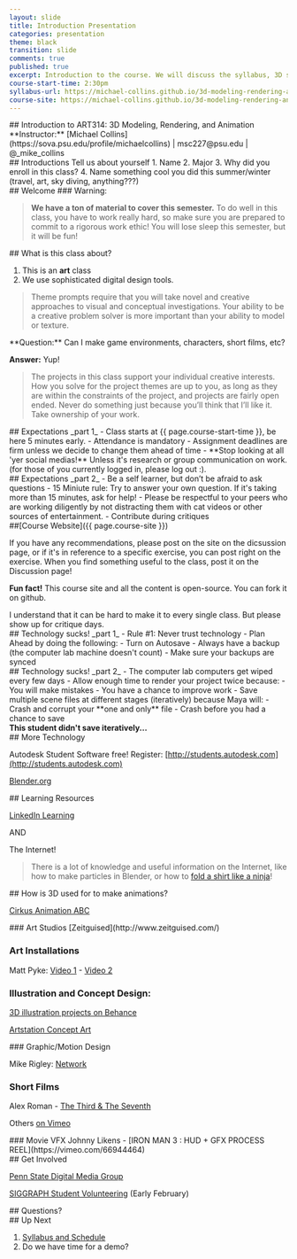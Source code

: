 ```yaml
---
layout: slide
title: Introduction Presentation
categories: presentation
theme: black
transition: slide
comments: true
published: true
excerpt: Introduction to the course. We will discuss the syllabus, 3D software interface, and introduce the first assignment.
course-start-time: 2:30pm
syllabus-url: https://michael-collins.github.io/3d-modeling-rendering-animation-sp20--oer/syllabus/art314-spring2020.html
course-site: https://michael-collins.github.io/3d-modeling-rendering-animation-sp20--oer
---
```

<section data-markdown>
## Introduction to ART314: 3D Modeling, Rendering, and Animation
**Instructor:** [Michael Collins](https://sova.psu.edu/profile/michaelcollins) | msc227@psu.edu | @_mike_collins

</section>
<section data-markdown>
## Introductions
Tell us about yourself
1. Name
2. Major
3. Why did you enroll in this class?
4. Name something cool you did this summer/winter (travel, art, sky diving, anything???)
</section>
<section data-markdown>
## Welcome
### Warning:

>**We have a ton of material to cover this semester.** To do well in this class, you have to work really hard, so make sure you are prepared to commit to a rigorous work ethic! You will lose sleep this semester, but it will be fun!
</section>
<section data-markdown>
## What is this class about?

1. This is an __**art**__ class
2. We use sophisticated digital design tools.

>Theme prompts require that you will take novel and creative approaches to visual and conceptual investigations. Your ability to be a creative problem solver is more important than your ability to model or texture.

</section>
<section data-markdown>
**Question:** Can I make game environments, characters, short films, etc?

**Answer:** Yup!

>The projects in this class support your individual creative interests. How you solve for the project themes are up to you, as long as they are within the constraints of the project, and projects are fairly open ended. Never do something just because you’ll think that I’ll like it. Take ownership of your work.

</section>
<section data-markdown>
## Expectations _part 1_
- Class starts at {{ page.course-start-time }}, be here 5 minutes early.
- Attendance is mandatory
- Assignment deadlines are firm unless we decide to change them ahead of time
- **Stop looking at all 'yer social medias!** Unless it's research or group communication on work. (for those of you currently logged in, please log out :).

</section>
<section data-markdown>
## Expectations _part 2_
- Be a self learner, but don’t be afraid to ask questions
  - 15 Miniute rule: Try to answer your own question. If it's taking more than 15 minutes, ask for help!
- Please be respectful to your peers who are working diligently by not distracting them with cat videos or other sources of entertainment.
- Contribute during critiques
</section>
<section data-markdown>
##[Course Website]({{ page.course-site }})

If you have any recommendations, please post on the site on the dicsussion page, or if it's in reference to a specific exercise, you can post right on the exercise. When you find something useful to the class, post it on the Discussion page!

</section>
<section data-markdown>

**Fun fact!** This course site and all the content is open-source. You can fork it on github.
</section>
<section data-markdown>
I understand that it can be hard to make it to every single class. But please show up for critique days.

</section>
<section data-markdown>
## Technology sucks! _part 1_
- Rule #1: Never trust technology
  - Plan Ahead by doing the following:
  - Turn on Autosave
  - Always have a backup (the computer lab machine doesn't count)
  - Make sure your backups are synced

</section>
<section data-markdown>
## Technology sucks! _part 2_
  - The computer lab computers get wiped every few days
  - Allow enough time to render your project twice because:
    - You will make mistakes
    - You have a chance to improve work
  - Save multiple scene files at different stages (iteratively) because Maya will:
    - Crash and corrupt your **one and only** file
    - Crash before you had a chance to save
 
</section>
<section data-background="http://i.giphy.com/14qOw2zLzdRFXa.gif">
<strong>This student didn't save iteratively...</strong>
</section>
<section data-markdown>
## More Technology

Autodesk Student Software free! Register: [http://students.autodesk.com](http://students.autodesk.com)

[Blender.org](https://www.blender.org/)

</section>
<section data-markdown>
## Learning Resources

[LinkedIn Learning](https://www.linkedin.com/learning/)

AND

The Internet!

>There is a lot of knowledge and useful information on the Internet, like how to make particles in Blender, or how to [fold a shirt like a ninja](https://www.youtube.com/watch?v=gK1nGpvaHno)!

</section>
<section data-markdown>
## How is 3D used for to make animations?

[Cirkus Animation ABC](http://www.youtube.com/watch?v=O-qLBXIX2Mk)

</section>
<section data-markdown>
### Art Studios
[Zeitguised](http://www.zeitguised.com/)

### Art Installations

Matt Pyke: [Video 1](http://vimeo.com/24836368) - [Video 2](http://vimeo.com/24832819)

### Illustration and Concept Design:

[3D illustration projects on Behance](https://www.behance.net/search?search=3d%20illustration&content=projects)

[Artstation Concept Art](https://magazine.artstation.com/category/inspiration/)

</section>
<section data-markdown>
### Graphic/Motion Design

Mike Rigley: [Network](https://vimeo.com/34750078)

### Short Films

Alex Roman - [The Third & The Seventh](https://vimeo.com/7809605)

Others [on Vimeo](https://vimeo.com/search/sort:popularity?q=3D+Channel)

</section>
<section data-markdown>
### Movie VFX
Johnny Likens - [IRON MAN 3 : HUD + GFX PROCESS REEL](https://vimeo.com/66944464)

</section>
<section data-markdown>
## Get Involved

[Penn State Digital Media Group](https://www.facebook.com/PSUDigitalMedia/)

[SIGGRAPH Student Volunteering](http://s2016.siggraph.org/student-volunteers) (Early February)

</section>
<section data-markdown>
## Questions?
</section>
<section data-markdown>
## Up Next

1. [Syllabus and Schedule]({{page.syllabus-url}})
2. Do we have time for a demo?

</section>
